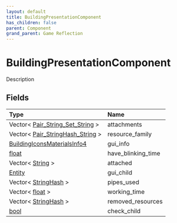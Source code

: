 ```yaml
---
layout: default
title: BuildingPresentationComponent
has_children: false
parent: Component
grand_parent: Game Reflection
---
```

# BuildingPresentationComponent
Description 

## Fields
| Type | Name |
|:-------------|:--------------|
| Vector< [Pair_String_Set_String](/game-reflection/classes/pair__string__set__string.md) > | attachments |
| Vector< [Pair_StringHash_String](/game-reflection/classes/pair__string_hash__string.md) > | resource_family |
| [BuildingIconsMaterialsInfo4](/game-reflection/components/building_icons_materials_info4.md) | gui_info |
| [float](/game-reflection/components/float.md) | have_blinking_time |
| Vector< [String](/game-reflection/components/string.md) > | attached |
| [Entity](/game-reflection/classes/entity.md) | gui_child |
| Vector< [StringHash](/game-reflection/classes/string_hash.md) > | pipes_used |
| Vector< [float](/game-reflection/components/float.md) > | working_time |
| Vector< [StringHash](/game-reflection/classes/string_hash.md) > | removed_resources |
| [bool](/game-reflection/components/bool.md) | check_child |

